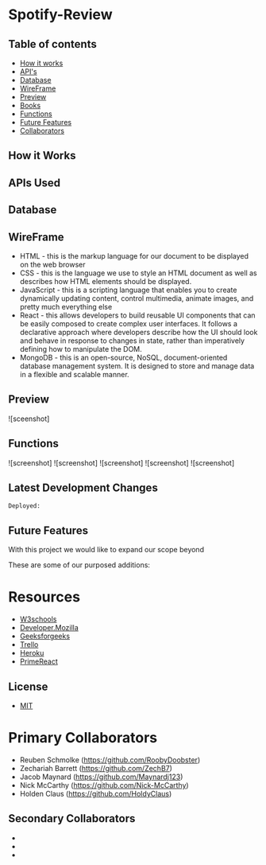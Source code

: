 # Spotify-Review

## Table of contents
* [How it works](#how-it-works)
* [API's](#apis-used)
* [Database](#database)
* [WireFrame](#wireframe)
* [Preview](#preview)
* [Books](#Books-page)
* [Functions](#functions)
* [Future Features](#future-features)
* [Collaborators](#collaborators)

## How it Works


## APIs Used




## Database

## WireFrame

- HTML - this is the markup language for our document to be displayed on the web browser
- CSS - this is the language we use to style an HTML document as well as describes how HTML elements should be displayed.
- JavaScript - this  is a scripting language that enables you to create dynamically updating content, control multimedia, animate images, and pretty much everything else
- React - this allows developers to build reusable UI components that can be easily composed to create complex user interfaces. It follows a declarative approach where developers describe how the UI should look and behave in response to changes in state, rather than imperatively defining how to manipulate the DOM.
- MongoDB - this is an open-source, NoSQL, document-oriented database management system. It is designed to store and manage data in a flexible and scalable manner.

## Preview
![sceenshot]

## Functions

![screenshot]
![screenshot]
![screenshot]
![screenshot]
![screenshot]

## Latest Development Changes
```
Deployed: 
```

## Future Features
With this project we would like to expand our scope beyond

These are some of our purposed additions:


# Resources
- [W3schools](https://www.w3schools.com)
- [Developer.Mozilla](https://developer.mozilla.org/en-US)
- [Geeksforgeeks](https://www.geeksforgeeks.org/javascript)
- [Trello](https://trello.com/b/RMK5YooL/utabc-project-2)
- [Heroku](https://heroku.com/login)
- [PrimeReact](https://primereact.org)

## License
- [MIT](https://github.com/git/git-scm.com/blob/main/MIT-LICENSE.txt)

# Primary Collaborators
- Reuben Schmolke (https://github.com/RoobyDoobster)
- Zechariah Barrett (https://github.com/ZechB7)
- Jacob Maynard (https://github.com/Maynardj123)
- Nick McCarthy (https://github.com/Nick-McCarthy)
- Holden Claus (https://github.com/HoldyClaus)

## Secondary Collaborators
- 
- 
- 